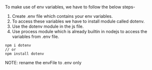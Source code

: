 To make use of env variables, we have to follow the below steps-
1. Create .env file which contains your env variables.
2. To access these variables we have to install module called dotenv.
3. Use the dotenv module in the js file.
4. Use process module which is already builtin in nodejs to access the variables from .env file.

```
npm i dotenv
// or
npm install dotenv
```

NOTE: rename the envFile to .env only